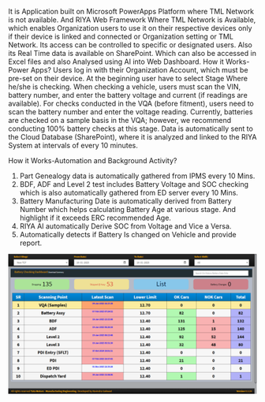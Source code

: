 It is Application built on Microsoft PowerApps Platform where TML Network is not available. And RIYA Web Framework Where TML Network is Available, which enables Organization users to use it on their respective devices only if their device is linked and connected or Organization setting or TML Network.
Its access can be controlled to specific or designated users. Also its Real Time data is available on SharePoint. Which can also be accessed in Excel files and also Analysed using AI into Web Dashboard.
How it Works-Power Apps?
Users log in with their Organization Account, which must be pre-set on their device. At the beginning user have to select Stage Where he/she is checking. When checking a vehicle, users must scan the VIN, battery number, and enter the battery voltage and current (if readings are available). For checks conducted in the VQA (before fitment), users need to scan the battery number and enter the voltage reading. Currently, batteries are checked on a sample basis in the VQA; however, we recommend conducting 100% battery checks at this stage. Data is automatically sent to the Cloud Database (SharePoint), where it is analyzed and linked to the RIYA System at intervals of every 10 minutes.


How it Works-Automation and Background Activity?
1) Part Genealogy data is automatically gathered from IPMS every 10 Mins.
2) BDF, ADF and Level 2 test includes Battery Voltage and SOC checking which is also automatically gathered from ED server every 10 Mins.
3) Battery Manufacturing Date is automatically derived from Battery Number which helps calculating Battery Age at various stage. And highlight if it exceeds ERC recommended Age.
4) RIYA AI automatically Derive SOC from Voltage and Vice a Versa.
5) Automatically detects if Battery Is changed on Vehicle and provide report.

![Project Screenshot](battery/Screenshot(38).png)

